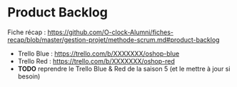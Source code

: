 # Product Backlog

Fiche récap : https://github.com/O-clock-Alumni/fiches-recap/blob/master/gestion-projet/methode-scrum.md#product-backlog

- Trello Blue : https://trello.com/b/XXXXXXX/oshop-blue
- Trello Red : https://trello.com/b/XXXXXXX/oshop-red
- **TODO** reprendre le Trello Blue & Red de la saison 5 (et le mettre à jour si besoin)

